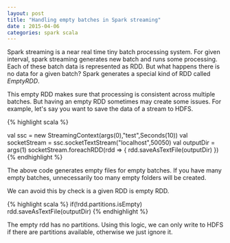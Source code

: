 ```yaml
---           
layout: post
title: "Handling empty batches in Spark streaming"
date : 2015-04-06
categories: spark scala
---
```

Spark streaming is a near real time tiny batch processing system. For given interval, spark streaming generates new batch and runs some processing. Each of these batch data is represented as RDD. But what happens there is no data for a given batch? Spark generates a special kind of RDD called *EmptyRDD*.

This empty RDD makes sure that processing is consistent across multiple batches. But having an empty RDD sometimes may create some issues. For example, let's say you want to save the data of a stream to HDFS. 

{% highlight scala %}

val ssc = new StreamingContext(args(0),"test",Seconds(10))
val socketStream = ssc.socketTextStream("localhost",50050)
val outputDir = args(1)
socketStream.foreachRDD(rdd => {
  rdd.saveAsTextFile(outputDir)
})
{% endhighlight %}

The above code generates empty files for empty batches. If you have many empty batches, unnecessarily too many empty folders will be created. 

We can avoid this by check is a given RDD is empty RDD. 

{% highlight scala %}
 if(!rdd.partitions.isEmpty)
   rdd.saveAsTextFile(outputDir)
{% endhighlight %}

The empty rdd has no partitions. Using this logic, we can only write to HDFS if there are partitions available, otherwise we just ignore it.